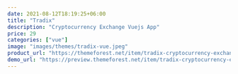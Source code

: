 ```yaml
---
date: 2021-08-12T18:19:25+06:00
title: "Tradix"
description: "Cryptocurrency Exchange Vuejs App"
price: 29
categories: ["vue"]
image: "images/themes/tradix-vue.jpeg"
product_url: "https://themeforest.net/item/tradix-cryptocurrency-exchange-vuejs-app/31724983"
demo_url: "https://preview.themeforest.net/item/tradix-cryptocurrency-exchange-vuejs-app/full_screen_preview/31724983"
---
```



